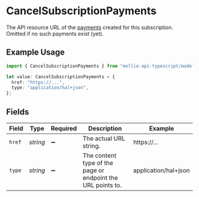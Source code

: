 # CancelSubscriptionPayments

The API resource URL of the [payments](list-payments) created for this subscription. Omitted if no such
payments exist (yet).

## Example Usage

```typescript
import { CancelSubscriptionPayments } from "mollie-api-typescript/models/operations";

let value: CancelSubscriptionPayments = {
  href: "https://...",
  type: "application/hal+json",
};
```

## Fields

| Field                                                       | Type                                                        | Required                                                    | Description                                                 | Example                                                     |
| ----------------------------------------------------------- | ----------------------------------------------------------- | ----------------------------------------------------------- | ----------------------------------------------------------- | ----------------------------------------------------------- |
| `href`                                                      | *string*                                                    | :heavy_minus_sign:                                          | The actual URL string.                                      | https://...                                                 |
| `type`                                                      | *string*                                                    | :heavy_minus_sign:                                          | The content type of the page or endpoint the URL points to. | application/hal+json                                        |